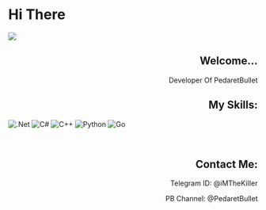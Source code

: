 # **Hi There**

<img align="Center" src = "https://github.com/MesbahMX/MesbahMX/assets/149060070/40121369-81bb-4e0b-a094-4a7f7478199d">

<h2 align="Right">Welcome...</h2>
<p align="Right">Developer Of PedaretBullet</p>

<h2 align="right">My Skills:</h2>

![.Net](https://img.shields.io/badge/.NET-5C2D91?style=for-the-badge&logo=.net&logoColor=white) ![C#](https://img.shields.io/badge/c%23-%23239120.svg?style=for-the-badge&logo=c-sharp&logoColor=white) ![C++](https://img.shields.io/badge/c++-%2300599C.svg?style=for-the-badge&logo=c%2B%2B&logoColor=white) ![Python](https://img.shields.io/badge/python-3670A0?style=for-the-badge&logo=python&logoColor=ffdd54) ![Go](https://img.shields.io/badge/go-%2300ADD8.svg?style=for-the-badge&logo=go&logoColor=white)

<br>
<h2 herf="https://t.me/PedaretBullet" align="Right">Contact Me:</h2>
<p align="Right">Telegram ID: @iMTheKiIIer</p>
<p align="Right">PB Channel: @PedaretBullet</p>
